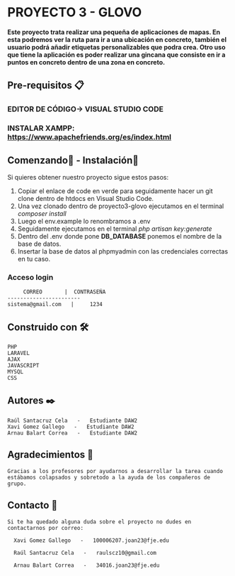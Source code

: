 # PROYECTO 3 - GLOVO

**Este proyecto trata realizar una pequeña de aplicaciones de mapas. En esta podremos ver la ruta para ir a una ubicación en concreto, también el usuario podrá añadir etiquetas personalizables que podra crea. Otro uso que tiene la aplicación es poder realizar una gincana que consiste en ir a puntos en concreto dentro de una zona en concreto.**


## Pre-requisitos 📋

### EDITOR DE CÓDIGO-> VISUAL STUDIO CODE
### INSTALAR XAMPP: https://www.apachefriends.org/es/index.html

## Comenzando🚀 - Instalación🔧

Si quieres obtener nuestro proyecto sigue estos pasos:

1. Copiar el enlace de code en verde para seguidamente hacer un git clone dentro de htdocs en Visual Studio Code.
2. Una vez clonado dentro de proyecto3-glovo ejecutamos en el terminal *composer install*
3. Luego el env.example lo renombramos a .env 
4. Seguidamente ejecutamos en el terminal *php artisan key:generate*
5. Dentro del .env donde pone **DB_DATABASE** ponemos el nombre de la base de datos.
6. Insertar la base de datos al phpmyadmin con las credenciales correctas en tu caso.

### Acceso login

```
     CORREO       |  CONTRASEÑA
-----------------------
sistema@gmail.com   |     1234  
```

## Construido con 🛠️

    PHP 
    LARAVEL
    AJAX
    JAVASCRIPT
    MYSQL
    CSS

## Autores ✒️

    Raúl Santacruz Cela   -   Estudiante DAW2
    Xavi Gomez Gallego   -   Estudiante DAW2
    Arnau Balart Correa   -   Estudiante DAW2

## Agradecimientos 🍺

    Gracias a los profesores por ayudarnos a desarrollar la tarea cuando estábamos colapsados y sobretodo a la ayuda de los compañeros de grupo.

## Contacto 📧
  ```
  Si te ha quedado alguna duda sobre el proyecto no dudes en contactarnos por correo:

    Xavi Gomez Gallego   -   100006207.joan23@fje.edu

    Raúl Santacruz Cela   -   raulscz10@gmail.com

    Arnau Balart Correa   -   34016.joan23@fje.edu

  ```
